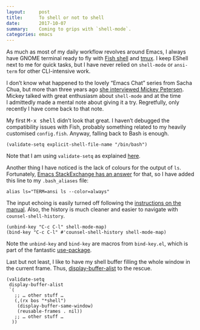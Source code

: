 ```yaml
---
layout:     post
title:      To shell or not to shell
date:       2017-10-07
summary:    Coming to grips with `shell-mode`.
categories: emacs
---
```


As much as most of my daily workflow revolves around Emacs, I always have GNOME
terminal ready to fly with [Fish shell](https://fishshell.com) and
[tmux](https://github.com/tmux/tmux). I keep EShell next to me for quick tasks,
but I have never relied on `shell-mode` or `ansi-term` for other CLI-intensive
work.

I don’t know what happened to the lovely “Emacs Chat” series from Sacha Chua,
but more than three years ago [she interviewed Mickey
Petersen](https://www.youtube.com/watch?v=JA4dqmDFt5Y). Mickey talked with great
enthusiasm about `shell-mode` and at the time I admittedly made a mental note
about giving it a try. Regretfully, only recently I have come back to that note.

My first <kbd>M-x shell</kbd> didn’t look that great. I haven’t debugged the
compatibility issues with Fish, probably something related to my heavily
customised `config.fish`. Anyway, falling back to Bash is enough.

``` emacs-lisp
(validate-setq explicit-shell-file-name "/bin/bash")
```

Note that I am using `validate-setq` as explained
[here](http://localhost:4000/emacs/2016/09/17/validate/).

Another thing I have noticed is the lack of colours for the output of
`ls`. Fortunately, [Emacs StackExchange has an
answer](https://emacs.stackexchange.com/a/17484/5514) for that, so I have added
this line to my `.bash_aliases` file:

``` shell
alias ls="TERM=ansi ls --color=always"
```

The input echoing is easily turned off following the [instructions on the
manual](https://www.gnu.org/software/emacs/manual/html_node/efaq-w32/Shell-echo.html). Also,
the history is much cleaner and easier to navigate with `counsel-shell-history`.

``` emacs-lisp
(unbind-key "C-c C-l" shell-mode-map)
(bind-key "C-c C-l" #'counsel-shell-history shell-mode-map)
```

Note the `unbind-key` and `bind-key` are macros from `bind-key.el`, which is
part of the fantastic [use-package](https://github.com/jwiegley/use-package).

Last but not least, I like to have my shell buffer filling the whole window in
the current frame. Thus,
[display-buffer-alist](http://doc.endlessparentheses.com/Var/display-buffer-alist.html)
to the rescue.

``` emacs-lisp
(validate-setq
 display-buffer-alist
 `(
   ;; … other stuff …
   (,(rx bos "*shell")
    (display-buffer-same-window)
    (reusable-frames . nil))
   ;; … other stuff …
  ))
```
